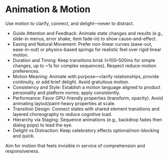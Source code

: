 # Animation & Motion

Use motion to clarify, connect, and delight—never to distract.

- Guide Attention and Feedback: Animate state changes and results (e.g., slide-in menus, error shake, item fade-in) to show cause-and-effect.
- Easing and Natural Movement: Prefer non-linear curves (ease-out, ease-in-out) or physics-based springs for realistic feel over rigid linear motion.
- Duration and Timing: Keep transitions brisk (≈100–500ms for simple changes, up to ~1s for complex sequences). Respect reduce-motion preferences.
- Motion Meaning: Animate with purpose—clarify relationships, provide continuity, or add brief delight. Avoid gratuitous motion.
- Consistency and Style: Establish a motion language aligned to product personality and platform norms; apply consistently.
- Performance: Favor GPU-friendly properties (transform, opacity). Avoid animating layout/paint-heavy properties at scale.
- Transition Design: Connect states with shared element transitions and layered choreography to reduce cognitive load.
- Hierarchy via Staging: Sequence animations (e.g., backdrop fades then dialog pops) to lead the eye.
- Delight vs Distraction: Keep celebratory effects optional/non-blocking and quick.

Aim for motion that feels invisible in service of comprehension and responsiveness.


